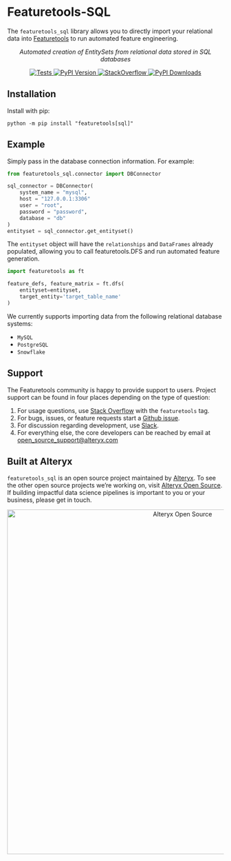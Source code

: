# Featuretools-SQL 
The `featuretools_sql` library allows you to directly import your relational data into
[Featuretools](https://github.com/alteryx/featuretools) to run automated feature engineering.

<p align="center">
<i>Automated creation of EntitySets from relational data stored in SQL databases</i>
</p>

<p align="center">

</a>
    <a href="https://github.com/alteryx/featuretools/actions?query=branch%3Amain+workflow%3ATests" target="_blank">
        <img src="https://github.com/alteryx/featuretools/workflows/Tests/badge.svg?branch=main" alt="Tests" />
    </a>
    <a href="https://badge.fury.io/py/featuretools-sql" target="_blank">
        <img src="https://badge.fury.io/py/featuretools-sql.svg?maxAge=2592000" alt="PyPI Version" />
    </a>
    <a href="https://stackoverflow.com/questions/tagged/featuretools" target="_blank">
        <img src="http://img.shields.io/badge/questions-on_stackoverflow-blue.svg" alt="StackOverflow" />
    </a>
    <a href="https://pepy.tech/project/featuretools-sql" target="_blank">
        <img src="https://pepy.tech/badge/featuretools-sql/month" alt="PyPI Downloads" />
    </a>
</p>

## Installation 

Install with pip:

```shell
python -m pip install "featuretools[sql]"
```

## Example
Simply pass in the database connection information. For example:

```python
from featuretools_sql.connector import DBConnector

sql_connector = DBConnector(
    system_name = "mysql",
    host = "127.0.0.1:3306"
    user = "root",
    password = "password",
    database = "db"
) 
entityset = sql_connector.get_entityset()
```

The `entityset` object will have the `relationships` and `DataFrames` already populated, allowing you to call featuretools.DFS and run automated feature generation.

```python
import featuretools as ft

feature_defs, feature_matrix = ft.dfs(
    entityset=entityset,
    target_entity='target_table_name'
)
```

We currently supports importing data from the following relational database systems: 
  - `MySQL` 
  - `PostgreSQL`
  - `Snowflake`

## Support
The Featuretools community is happy to provide support to users. Project support can be found in four places depending on the type of question:
1. For usage questions, use [Stack Overflow](https://stackoverflow.com/questions/tagged/featuretools) with the `featuretools` tag.
2. For bugs, issues, or feature requests start a [Github issue](https://github.com/alteryx/featuretools_sql/issues).
3. For discussion regarding development, use [Slack](https://join.slack.com/t/alteryx-oss/shared_invite/zt-182tyvuxv-NzIn6eiCEf8TBziuKp0bNA).
4. For everything else, the core developers can be reached by email at open_source_support@alteryx.com

## Built at Alteryx

`featuretools_sql` is an open source project maintained by [Alteryx](https://www.alteryx.com). To see the other open source projects we’re working on, visit [Alteryx Open Source](https://www.alteryx.com/open-source). If building impactful data science pipelines is important to you or your business, please get in touch.

<p align="center">
  <a href="https://www.alteryx.com/open-source">
    <img src="https://alteryx-oss-web-images.s3.amazonaws.com/OpenSource_Logo-01.png" alt="Alteryx Open Source" width="800"/>
  </a>
</p>
